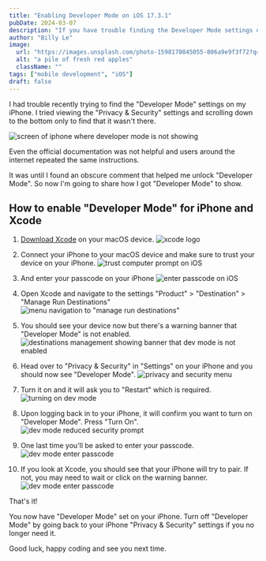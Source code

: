 ```yaml
---
title: "Enabling Developer Mode on iOS 17.3.1"
pubDate: 2024-03-07
description: "If you have trouble finding the Developer Mode settings on your iPhone, I may have the fix for you. The official documentation was outdated and other users' comment around the internet echoed what the docs said. "
author: "Billy Le"
image:
  url: "https://images.unsplash.com/photo-1598170845055-806a9e9f3f72?q=80&w=2071&auto=format&fit=crop&ixlib=rb-4.0.3&ixid=M3wxMjA3fDB8MHxwaG90by1wYWdlfHx8fGVufDB8fHx8fA%3D%3D"
  alt: "a pile of fresh red apples"
  className: ""
tags: ["mobile development", "iOS"]
draft: false
---
```


I had trouble recently trying to find the "Developer Mode" settings on my iPhone. I tried viewing the "Privacy & Security" settings and scrolling down to the bottom only to find that it wasn't there.

![screen of iphone where developer mode is not showing](../../../public/images/blog/developer-mode/developer-mode-invisible.jpg)

Even the official documentation was not helpful and users around the internet repeated the same instructions.

It was until I found an obscure comment that helped me unlock "Developer Mode". So now I'm going to share how I got "Developer Mode" to show.

## How to enable "Developer Mode" for iPhone and Xcode

1. [Download Xcode](https://developer.apple.com/xcode/) on your macOS device.
   ![xcode logo](../../../public/images/blog/developer-mode/xcode-logo.png)

2. Connect your iPhone to your macOS device and make sure to trust your device on your iPhone.
   ![trust computer prompt on iOS](../../../public/images/blog/developer-mode/trust-computer-prompt.jpeg)

3. And enter your passcode on your iPhone
   ![enter passcode on iOS](../../../public/images/blog/developer-mode/enter-device-passcode.jpeg)

4. Open Xcode and navigate to the settings "Product" > "Destination" > "Manage Run Destinations"
   ![menu navigation to "manage run destinations"](../../../public/images/blog/developer-mode/xcode-manage-run-destinations.png)

5. You should see your device now but there's a warning banner that "Developer Mode" is not enabled.
   ![destinations management showing banner that dev mode is not enabled](../../../public/images/blog/developer-mode/xcode-destinations-no-dev-mode.png)

6. Head over to "Privacy & Security" in "Settings" on your iPhone and you should now see "Developer Mode".
   ![privacy and security menu](../../../public/images/blog/developer-mode/privacy-and-security.jpeg)

7. Turn it on and it will ask you to "Restart" which is required.
   ![turning on dev mode](../../../public/images/blog/developer-mode/dev-mode-on.jpeg)

8. Upon logging back in to your iPhone, it will confirm you want to turn on "Developer Mode". Press "Turn On".
   ![dev mode reduced security prompt](../../../public/images/blog/developer-mode/dev-mode-reduced-security.jpeg)

9. One last time you'll be asked to enter your passcode.
   ![dev mode enter passcode](../../../public/images/blog/developer-mode/dev-mode-passcode.jpeg)

10. If you look at Xcode, you should see that your iPhone will try to pair. If not, you may need to wait or click on the warning banner.
    ![dev mode enter passcode](../../../public/images/blog/developer-mode/xcode-device-pairing.png)

That's it!

You now have "Developer Mode" set on your iPhone. Turn off "Developer Mode" by going back to your iPhone "Privacy & Security" settings if you no longer need it.

Good luck, happy coding and see you next time.
